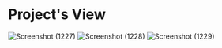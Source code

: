 # Project's View
![Screenshot (1227)](https://github.com/ProgrammingWithAbdullah/Chat-Android-Application/assets/158103968/5dca7894-b6c2-4844-b1d7-fe530e40f167)
![Screenshot (1228)](https://github.com/ProgrammingWithAbdullah/Chat-Android-Application/assets/158103968/e117fc4c-edb1-468e-9f3b-d66ffe2b412c)
![Screenshot (1229)](https://github.com/ProgrammingWithAbdullah/Chat-Android-Application/assets/158103968/1188d401-a73c-42a3-9aa0-515d7faa8cc3)
